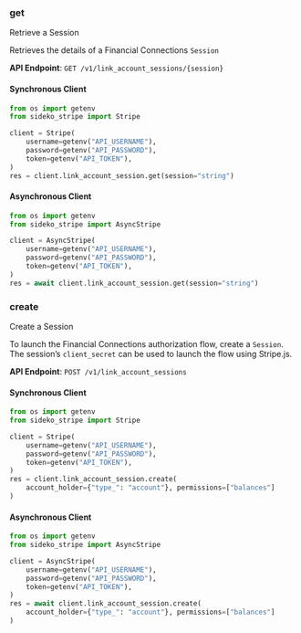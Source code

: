 
### get <a name="get"></a>
Retrieve a Session

<p>Retrieves the details of a Financial Connections <code>Session</code></p>

**API Endpoint**: `GET /v1/link_account_sessions/{session}`

#### Synchronous Client

```python
from os import getenv
from sideko_stripe import Stripe

client = Stripe(
    username=getenv("API_USERNAME"),
    password=getenv("API_PASSWORD"),
    token=getenv("API_TOKEN"),
)
res = client.link_account_session.get(session="string")
```

#### Asynchronous Client

```python
from os import getenv
from sideko_stripe import AsyncStripe

client = AsyncStripe(
    username=getenv("API_USERNAME"),
    password=getenv("API_PASSWORD"),
    token=getenv("API_TOKEN"),
)
res = await client.link_account_session.get(session="string")
```

### create <a name="create"></a>
Create a Session

<p>To launch the Financial Connections authorization flow, create a <code>Session</code>. The session’s <code>client_secret</code> can be used to launch the flow using Stripe.js.</p>

**API Endpoint**: `POST /v1/link_account_sessions`

#### Synchronous Client

```python
from os import getenv
from sideko_stripe import Stripe

client = Stripe(
    username=getenv("API_USERNAME"),
    password=getenv("API_PASSWORD"),
    token=getenv("API_TOKEN"),
)
res = client.link_account_session.create(
    account_holder={"type_": "account"}, permissions=["balances"]
)
```

#### Asynchronous Client

```python
from os import getenv
from sideko_stripe import AsyncStripe

client = AsyncStripe(
    username=getenv("API_USERNAME"),
    password=getenv("API_PASSWORD"),
    token=getenv("API_TOKEN"),
)
res = await client.link_account_session.create(
    account_holder={"type_": "account"}, permissions=["balances"]
)
```
